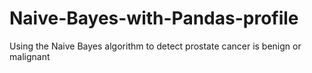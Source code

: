 # Naive-Bayes-with-Pandas-profile
Using the Naive Bayes algorithm to detect prostate cancer is benign or malignant
